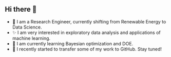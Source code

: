## Hi there 👋

- 🔭 I am a Research Engineer, currently shifting from Renewable Energy to Data Science.
- ✨ I am very interested in exploratory data analysis and applications of machine learning.
- 🌱 I am currently learning Bayesian optimization and DOE.
- 🎯 I recently started to transfer some of my work to GitHub. Stay tuned!
